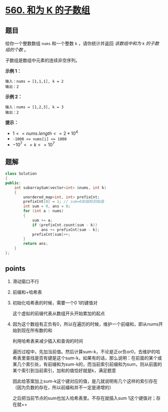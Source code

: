 # [560. 和为 K 的子数组](https://leetcode.cn/problems/subarray-sum-equals-k/)



## 题目

给你一个整数数组 `nums` 和一个整数 `k` ，请你统计并返回 *该数组中和为 `k` 的子数组的个数* 。

子数组是数组中元素的连续非空序列。

 

**示例 1：**

```
输入：nums = [1,1,1], k = 2
输出：2
```

**示例 2：**

```
输入：nums = [1,2,3], k = 3
输出：2
```

 

**提示：**

- $1 <= nums.length <= 2 * 10^4$
- `-1000 <= nums[i] <= 1000`
- $-10^7 <= k <= 10^7$



## 题解



```cpp
class Solution
{
public:
    int subarraySum(vector<int> &nums, int k)
    {
        unordered_map<int, int> prefixCnt;
        prefixCnt[0] = 1; // sum=0前缀和初始值
        int sum = 0, ans = 0;
        for (int a : nums)
        {
            sum += a;
            if (prefixCnt.count(sum - k))
                ans += prefixCnt[sum - k];
            prefixCnt[sum]++;
        }
        return ans;
    }
};
```





## points

1. 滑动窗口不行

2. 前缀和+哈希表

3. 初始化哈希表的时候，需要一个0 1的键值对

   这个虚拟的前缀代表从数组开头开始累加的起点

4. 因为这个数组有正负有0，所以在遍历的时候，维护一个前缀和，即从nums开始到现在所有数的和

   利用哈希表来减少插入和查询的时间

   遍历过程中，先加当前值。然后计算sum-k，不论是正or负or0，去维护的哈希表里查找是否有键是这个sum-k，如果有的话，那么说明：在前面的某个或某几个索引处，有前缀和为sum-k的，而当前索引前缀和为sum，则从前面的某个索引到当前索引，加和的值恰好就是k，满足题意

   因此给答案加上sum-k这个键对应的值，是几就说明有几个这样的索引存在（因为负数的存在，所以前缀和并不一定是递增的）

   之后把当前节点的sum也加入哈希表里。不存在就插入sum 1这个键值对；存在就++